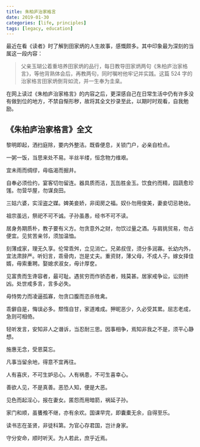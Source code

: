 ```yaml
---
title: 朱柏庐治家格言
date: 2019-01-30
categories: [life, principles]
tags: [legacy, education]
---
```


最近在看《读者》时了解到田家炳的人生故事，感慨颇多。其中印象最为深刻的当属这一段内容：

> 父亲玉瑚公着重培养田家炳的品行，每日教导田家炳两句《朱柏庐治家格言》，等他背熟体会后，再教两句，同时嘱咐他牢记并实践。这篇 524 字的治家格言田家炳倒背如流，并一生奉为圭臬。

在网上读过《朱柏庐治家格言》的内容之后，更深感自己在日常生活中仍有许多没有做到位的地方，不禁自惭形秽，故将其全文抄录至此，以期时时观看，自我勉励。

## 《朱柏庐治家格言》全文

黎明即起，洒扫庭除，要内外整洁。既昏便息，关锁门户，必亲自检点。

一粥一饭，当思来处不易。半丝半缕，恒念物力维艰。

宜未雨而绸缪，毋临渴而掘井。

自奉必须俭约，宴客切勿留连。器具质而洁，瓦缶胜金玉。饮食约而精，园蔬愈珍馐。勿营华屋，勿谋良田。

三姑六婆，实淫盗之媒。婢美妾娇，非闺房之福。奴仆勿用俊美，妻妾切忌艳妆。

祖宗虽远，祭祀不可不诚。子孙虽愚，经书不可不读。

居身务期质朴，教子要有义方。勿贪意外之财，勿饮过量之酒。与肩挑贸易，勿占便宜。见贫苦亲邻，须加温恤。

刻薄成家，理无久享。伦常乖舛，立见消亡。兄弟叔侄，须分多润寡。长幼内外，宜法肃辞严。听妇言，乖骨肉，岂是丈夫。重资财，薄父母，不成人子。嫁女择佳婿，毋索重聘。娶媳求淑女，毋计厚奁。

见富贵而生谗容者，最可耻。遇贫穷而作骄态者，贱莫甚。居家戒争讼，讼则终凶。处世戒多言，言多必失。

毋恃势力而凌逼孤寡，勿贪口腹而恣杀牲禽。

乖僻自是，悔误必多。颓惰自甘，家道难成。狎昵恶少，久必受其累。屈志老成，急则可相倚。

轻听发言，安知非人之谮诉，当忍耐三思。因事相争，焉知非我之不是，须平心静想。

施惠无念，受恩莫忘。

凡事当留余地，得意不宜再往。

人有喜庆，不可生妒忌心。人有祸患，不可生喜幸心。

善欲人见，不是真善。恶恐人知，便是大恶。

见色而起淫心，报在妻女。匿怨而用暗箭，祸延子孙。

家门和顺，虽饔飧不继，亦有余欢。国课早完，即囊橐无余，自得至乐。

读书志在圣贤，非徒科第。为官心存君国，岂计身家。

守分安命，顺时听天。为人若此，庶乎近焉。

